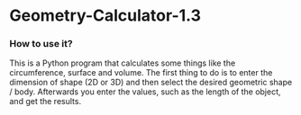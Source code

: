 # Geometry-Calculator-1.3

### How to use it?
This is a Python program that calculates some things like the circumference, surface and volume. The first thing to do is to enter the dimension of shape (2D or 3D) and then select the desired geometric shape / body. Afterwards you enter the values, such as the length of the object, and get the results.

###
